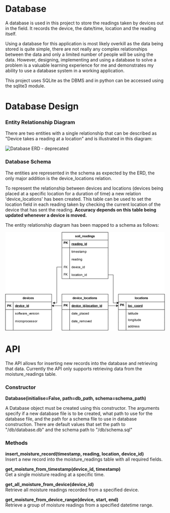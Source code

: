 # Database

A database is used in this project to store the readings taken by devices out in the field. It records the device, the date/time, location and the reading itself. 

Using a database for this application is most likely overkill as the data being stored is quite simple, there are not really any complex relationships between the data and only a limited number of people will be using the data. However, designing, implementing and using a database to solve a problem is a valuable learning experience for me and demonstrates my ability to use a database system in a working application.



This project uses SQLite as the DBMS and in python can be accessed using the sqlite3 module.

# Database Design


### Entity Relationship Diagram 

There are two entities with a single relationship that can be described as "Device takes a reading at a location" and is illustrated in this diagram: 

![Database ERD - deprecated]()

### Database Schema

The entities are represented in the schema as expected by the ERD, the only major addition is the device_locations relation.

To represent the relationship between devices and locations (devices being placed at a specific location for a duration of time) a new relation 'device_locations' has been created. This table can be used to set the location field in each reading taken by checking the current location of the device that has sent the reading. **Accuracy depends on this table being updated whenever a device is moved.** 

The entity relationship diagram has been mapped to a schema as follows:

![Database Schema](../resources/soil_moisture_db_schema.svg)


# API
The API allows for inserting new records into the database and retrieving that data. Currently the API only supports retrieving data from the moisture_readings table. 

### Constructor
**Database(initialise=False, path=db_path, schema=schema_path)**

A Database object must be created using this constructor. The arguments specify if a new database file is to be created, what path to use for the database file, and the path for a schema file to use in database construction. There are default values that set the path to "/db/database.db" and the schema path to "/db/schema.sql"


### Methods

**insert_moisture_record(timestamp, reading, location, device_id)**  
Insert a new record into the moisture_readings table with all required fields.

**get_moisture_from_timestamp(device_id, timestamp)**  
Get a single moisture reading at a specific time.

**get_all_moisture_from_device(device_id)**  
Retrieve all moisture readings recorded from a specified device.

**get_moisture_from_device_range(device, start, end)**  
Retrieve a group of moisture readings from a specified datetime range.
